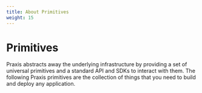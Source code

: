 ```yaml
---
title: About Primitives
weight: 15
---
```


# Primitives

Praxis abstracts away the underlying infrastructure by providing a set of universal primitives and a standard API and SDKs to interact with them. The following Praxis primitives are the collection of things that you need to build and deploy any application.

